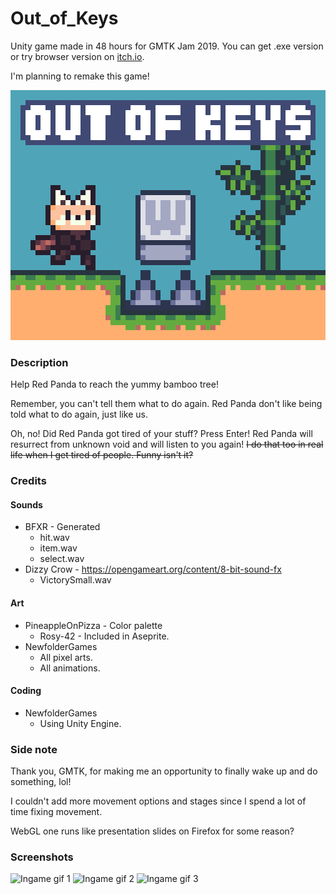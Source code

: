 # Out_of_Keys

Unity game made in 48 hours for GMTK Jam 2019. You can get .exe version or try browser version on [itch.io](https://newfoldergames.itch.io/out-of-keys).

I'm planning to remake this game!

![Game Image](https://raw.githubusercontent.com/NewfolderGames/Out_of_Keys/master/Assets/Sprites/thumbnail.png)

### Description

Help Red Panda to reach the yummy bamboo tree!

Remember, you can't tell them what to do again. Red Panda don't like being told what to do again, just like us.

Oh, no! Did Red Panda got tired of your stuff? Press Enter! Red Panda will resurrect from unknown void and will listen to you again! ~~I do that too in real life when I get tired of people. Funny isn't it?~~

### Credits

#### Sounds

- BFXR - Generated
  - hit.wav
  - item.wav
  - select.wav
- Dizzy Crow - https://opengameart.org/content/8-bit-sound-fx
  - VictorySmall.wav

#### Art

- PineappleOnPizza - Color palette
  - Rosy-42 - Included in Aseprite.
- NewfolderGames
  - All pixel arts.
  - All animations.

#### Coding

- NewfolderGames
  - Using Unity Engine.

### Side note

Thank you, GMTK, for making me an opportunity to finally wake up and do something, lol!

I couldn't add more movement options and stages since I spend a lot of time fixing movement.

WebGL one runs like presentation slides on Firefox for some reason?

### Screenshots

![Ingame gif 1](https://img.itch.zone/aW1hZ2UvNDYxNTY0LzIzNTIyMzkuZ2lm/250x600/SceZ7j.gif)
![Ingame gif 2](https://img.itch.zone/aW1hZ2UvNDYxNTY0LzIzNTIyNDAuZ2lm/250x600/VeGNsH.gif)
![Ingame gif 3](https://img.itch.zone/aW1hZ2UvNDYxNTY0LzIzNTIyNDEuZ2lm/250x600/kkLZt3.gif)
